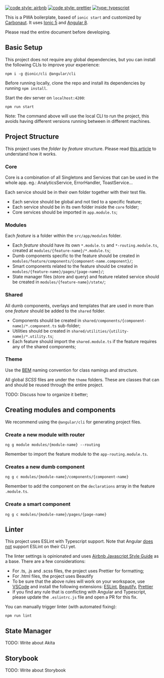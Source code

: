 <a href="https://github.com/airbnb/javascript">
    <img alt="code style: airbnb" src="https://badgen.net/badge/eslint/airbnb/ff5a5f?icon=airbnb"></a>
<a href="https://github.com/prettier/prettier">
    <img alt="code style: prettier" src="https://img.shields.io/badge/code_style-prettier-ff69b4.svg?style=flat-square"></a>
<a href="https://www.typescriptlang.org/">
    <img alt="type: typescript" src="https://img.shields.io/npm/types/typescript.svg"></a>

This is a PWA boilerplate, based of `ionic start` and customized by [Carbonaut](http://carbonaut.io/). It uses [Ionic 5](https://ionicframework.com/) and [Angular 8](http://angular.io/).

Please read the entire document before developing.

## Basic Setup

This project does not require any global dependencies, but you can install the following CLIs to improve your experience:

```
npm i -g @ionic/cli @angular/cli
```

Before running locally, clone the repo and install its dependencies by running `npm install`.

Start the dev server on `localhost:4200`:

```
npm run start
```

Note: The command above will use the local CLI to run the project, this avoids having different versions running between in different machines.

## Project Structure

This project uses the _folder by feature_ structure. Please read [this article](https://medium.com/swlh/angular-organizing-features-and-modules-e582611a720e) to understand how it works.

### Core

Core is a combination of all Singletons and Services that can be used in the whole app. eg.: AnalyticsService, ErrorHandler, ToastService...

Each service should be in their own folder together with their test file.

- Each service should be global and not tied to a specific feature;
- Each service should be in its own folder inside the `core` folder;
- Core services should be imported in `app.module.ts`;

### Modules

Each _feature_ is a folder within the `src/app/modules` folder.

- Each _feature_ should have its own `*.module.ts` and `*-routing.module.ts`, created at `modules/{feature-name}/*.module.ts`;
- Dumb components specific to the feature should be created in `modules/feature/components/{component-name.component}/`;
- Smart components related to the feature should be created in `modules/{feature-name}/pages/{page-name}/`;
- State manager files (store and query) and feature related service should be created in `modules/{feature-name}/state/`;

### Shared

All dumb components, overlays and templates that are used in more than one _feature_ should be added to the `shared` folder.

- Components should be created in `shared/components/{component-name}/*.component.ts` sub-folder;
- Utilities should be created in `shared/utilities/{utility-name}/*.utility.ts`;
- Each feature should import the `shared.module.ts` if the feature requires any of the shared components;

### Theme

Use the [BEM](http://getbem.com/introduction/) naming convention for class namings and structure.

All global _SCSS_ files are under the `theme` folders. These are classes that can and should be reused through the entire project.

TODO: Discuss how to organize it better;

## Creating modules and components

We recommend using the `@angular/cli` for generating project files.

### Create a new module with router

```
ng g module modules/{module-name} --routing
```

Remember to import the feature module to the `app-routing.module.ts`.

### Creates a new dumb component

```
ng g c modules/{module-name}/components/{component-name}
```

Remember to add the component on the `declarations` array in the feature `.module.ts`.

### Create a smart component

```
ng g c modules/{module-name}/pages/{page-name}
```

## Linter

This project uses ESLint with Typescript support. Note that Angular [does not](https://github.com/angular/angular-cli/issues/13732) support ESLint on their CLI yet.

The linter settings is opinionated and uses [Airbnb Javascript Style Guide](https://github.com/airbnb/javascript) as a base. There are a few considerations:

- For .ts, .js and .scss files, the project uses Prettier for formatting;
- For .html files, the project uses Beautify
- To be sure that the above rules will work on your workspace, use [VSCode](https://code.visualstudio.com/) and install the following extensions: [ESLint](https://marketplace.visualstudio.com/items?itemName=dbaeumer.vscode-eslint), [Beautify](https://marketplace.visualstudio.com/items?itemName=HookyQR.beautify), [Prettier](https://github.com/prettier/prettier-vscode)
- If you find any rule that is conflicting with Angular and Typescript, please update the `.eslintrc.js` file and open a PR for this fix.

You can manually trigger linter (with automated fixing):

```
npm run lint
```

## State Manager

TODO: Write about Akita

## Storybook

TODO: Write about Storybook
